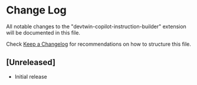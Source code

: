 # Change Log

All notable changes to the "devtwin-copilot-instruction-builder" extension will be documented in this file.

Check [Keep a Changelog](http://keepachangelog.com/) for recommendations on how to structure this file.

## [Unreleased]

- Initial release